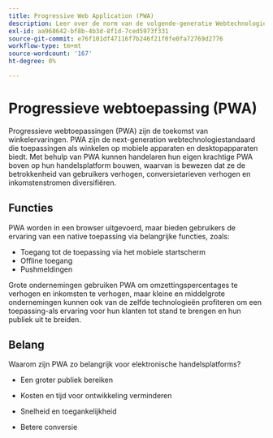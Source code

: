 ```yaml
---
title: Progressive Web Application (PWA)
description: Leer over de norm van de volgende-generatie Webtechnologie voor e-commercesites.
exl-id: aa968642-bf8b-4b3d-8f1d-7ced5973f331
source-git-commit: e76f101df47116f7b246f21f0fe0fa72769d2776
workflow-type: tm+mt
source-wordcount: '167'
ht-degree: 0%

---
```


# Progressieve webtoepassing (PWA)

Progressieve webtoepassingen (PWA) zijn de toekomst van winkelervaringen. PWA zijn de next-generation webtechnologiestandaard die toepassingen als winkelen op mobiele apparaten en desktopapparaten biedt. Met behulp van PWA kunnen handelaren hun eigen krachtige PWA boven op hun handelsplatform bouwen, waarvan is bewezen dat ze de betrokkenheid van gebruikers verhogen, conversietarieven verhogen en inkomstenstromen diversifiëren.

## Functies

PWA worden in een browser uitgevoerd, maar bieden gebruikers de ervaring van een native toepassing via belangrijke functies, zoals:

- Toegang tot de toepassing via het mobiele startscherm
- Offline toegang
- Pushmeldingen

Grote ondernemingen gebruiken PWA om omzettingspercentages te verhogen en inkomsten te verhogen, maar kleine en middelgrote ondernemingen kunnen ook van de zelfde technologieën profiteren om een toepassing-als ervaring voor hun klanten tot stand te brengen en hun publiek uit te breiden.

## Belang

Waarom zijn PWA zo belangrijk voor elektronische handelsplatforms?

- Een groter publiek bereiken

- Kosten en tijd voor ontwikkeling verminderen

- Snelheid en toegankelijkheid

- Betere conversie
